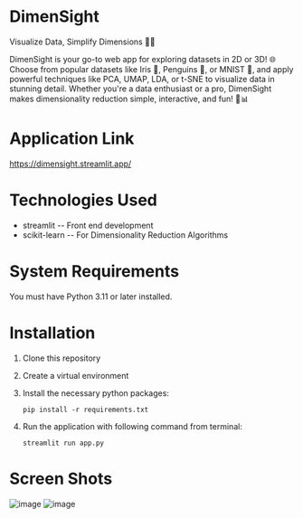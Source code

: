# DimenSight
Visualize Data, Simplify Dimensions 🎨✨

DimenSight is your go-to web app for exploring datasets in 2D or 3D! 🌐 Choose from popular datasets like Iris 🌸, 
Penguins 🐧, or MNIST 🔢, and apply powerful techniques like PCA, UMAP, LDA, or t-SNE to visualize data in stunning 
detail. Whether you're a data enthusiast or a pro, DimenSight makes dimensionality reduction simple, interactive, 
and fun! 🚀📊

# Application Link
https://dimensight.streamlit.app/

# Technologies Used
* streamlit -- Front end development
* scikit-learn -- For Dimensionality Reduction Algorithms
   
# System Requirements
You must have Python 3.11 or later installed.

# Installation
1.  Clone this repository
2. Create a virtual environment
3. Install the necessary python packages:

   `pip install -r requirements.txt`
5. Run the application with following command from terminal:

   `streamlit run app.py`

# Screen Shots
![image](https://github.com/user-attachments/assets/03dbd35e-e65a-4445-802c-ca78aec29467)
![image](https://github.com/user-attachments/assets/0fa60d40-5a63-4fbf-b2cf-3215292bf66d)













